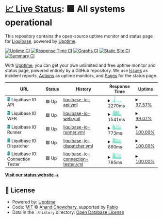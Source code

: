 # [📈 Live Status](https://$LIQUIBASE_IO_CNAME): <!--live status--> **🟩 All systems operational**

This repository contains the open-source uptime monitor and status page for [Liquibase](https://www.liquibase.org), powered by [Upptime](https://github.com/upptime/upptime).

[![Uptime CI](https://github.com/liquibase/liquibase-io-status/workflows/Uptime%20CI/badge.svg)](https://github.com/liquibase/liquibase-io-status/actions?query=workflow%3A%22Uptime+CI%22)
[![Response Time CI](https://github.com/liquibase/liquibase-io-status/workflows/Response%20Time%20CI/badge.svg)](https://github.com/liquibase/liquibase-io-status/actions?query=workflow%3A%22Response+Time+CI%22)
[![Graphs CI](https://github.com/liquibase/liquibase-io-status/workflows/Graphs%20CI/badge.svg)](https://github.com/liquibase/liquibase-io-status/actions?query=workflow%3A%22Graphs+CI%22)
[![Static Site CI](https://github.com/liquibase/liquibase-io-status/workflows/Static%20Site%20CI/badge.svg)](https://github.com/liquibase/liquibase-io-status/actions?query=workflow%3A%22Static+Site+CI%22)
[![Summary CI](https://github.com/liquibase/liquibase-io-status/workflows/Summary%20CI/badge.svg)](https://github.com/liquibase/liquibase-io-status/actions?query=workflow%3A%22Summary+CI%22)

With [Upptime](https://upptime.js.org), you can get your own unlimited and free uptime monitor and status page, powered entirely by a GitHub repository. We use [Issues](https://github.com/liquibase/liquibase-io-status/issues) as incident reports, [Actions](https://github.com/liquibase/liquibase-io-status/actions) as uptime monitors, and [Pages](https://$LIQUIBASE_IO_CNAME) for the status page.

<!--start: status pages-->
<!-- This summary is generated by Upptime (https://github.com/upptime/upptime) -->
<!-- Do not edit this manually, your changes will be overwritten -->
<!-- prettier-ignore -->
| URL | Status | History | Response Time | Uptime |
| --- | ------ | ------- | ------------- | ------ |
| <img alt="" src="https://raw.githubusercontent.com/liquibase/liquibase-io-status/master/static/img/liquibase_fav.svg" height="13"> Liquibase IO API | 🟩 Up | [liquibase-io-api.yml](https://github.com/liquibase/liquibase-io-status/commits/HEAD/history/liquibase-io-api.yml) | <details><summary><img alt="Response time graph" src="./graphs/liquibase-io-api/response-time-week.png" height="20"> 2270ms</summary><br><a href="https://status.liquibase.io/history/liquibase-io-api"><img alt="Response time 2289" src="https://img.shields.io/endpoint?url=https%3A%2F%2Fraw.githubusercontent.com%2Fliquibase%2Fliquibase-io-status%2FHEAD%2Fapi%2Fliquibase-io-api%2Fresponse-time.json"></a><br><a href="https://status.liquibase.io/history/liquibase-io-api"><img alt="24-hour response time 1738" src="https://img.shields.io/endpoint?url=https%3A%2F%2Fraw.githubusercontent.com%2Fliquibase%2Fliquibase-io-status%2FHEAD%2Fapi%2Fliquibase-io-api%2Fresponse-time-day.json"></a><br><a href="https://status.liquibase.io/history/liquibase-io-api"><img alt="7-day response time 2270" src="https://img.shields.io/endpoint?url=https%3A%2F%2Fraw.githubusercontent.com%2Fliquibase%2Fliquibase-io-status%2FHEAD%2Fapi%2Fliquibase-io-api%2Fresponse-time-week.json"></a><br><a href="https://status.liquibase.io/history/liquibase-io-api"><img alt="30-day response time 2289" src="https://img.shields.io/endpoint?url=https%3A%2F%2Fraw.githubusercontent.com%2Fliquibase%2Fliquibase-io-status%2FHEAD%2Fapi%2Fliquibase-io-api%2Fresponse-time-month.json"></a><br><a href="https://status.liquibase.io/history/liquibase-io-api"><img alt="1-year response time 2289" src="https://img.shields.io/endpoint?url=https%3A%2F%2Fraw.githubusercontent.com%2Fliquibase%2Fliquibase-io-status%2FHEAD%2Fapi%2Fliquibase-io-api%2Fresponse-time-year.json"></a></details> | <details><summary><a href="https://status.liquibase.io/history/liquibase-io-api">97.57%</a></summary><a href="https://status.liquibase.io/history/liquibase-io-api"><img alt="All-time uptime 98.55%" src="https://img.shields.io/endpoint?url=https%3A%2F%2Fraw.githubusercontent.com%2Fliquibase%2Fliquibase-io-status%2FHEAD%2Fapi%2Fliquibase-io-api%2Fuptime.json"></a><br><a href="https://status.liquibase.io/history/liquibase-io-api"><img alt="24-hour uptime 98.75%" src="https://img.shields.io/endpoint?url=https%3A%2F%2Fraw.githubusercontent.com%2Fliquibase%2Fliquibase-io-status%2FHEAD%2Fapi%2Fliquibase-io-api%2Fuptime-day.json"></a><br><a href="https://status.liquibase.io/history/liquibase-io-api"><img alt="7-day uptime 97.57%" src="https://img.shields.io/endpoint?url=https%3A%2F%2Fraw.githubusercontent.com%2Fliquibase%2Fliquibase-io-status%2FHEAD%2Fapi%2Fliquibase-io-api%2Fuptime-week.json"></a><br><a href="https://status.liquibase.io/history/liquibase-io-api"><img alt="30-day uptime 98.55%" src="https://img.shields.io/endpoint?url=https%3A%2F%2Fraw.githubusercontent.com%2Fliquibase%2Fliquibase-io-status%2FHEAD%2Fapi%2Fliquibase-io-api%2Fuptime-month.json"></a><br><a href="https://status.liquibase.io/history/liquibase-io-api"><img alt="1-year uptime 98.55%" src="https://img.shields.io/endpoint?url=https%3A%2F%2Fraw.githubusercontent.com%2Fliquibase%2Fliquibase-io-status%2FHEAD%2Fapi%2Fliquibase-io-api%2Fuptime-year.json"></a></details>
| <img alt="" src="https://raw.githubusercontent.com/liquibase/liquibase-io-status/master/static/img/liquibase_fav.svg" height="13"> Liquibase IO WEB | 🟩 Up | [liquibase-io-web.yml](https://github.com/liquibase/liquibase-io-status/commits/HEAD/history/liquibase-io-web.yml) | <details><summary><img alt="Response time graph" src="./graphs/liquibase-io-web/response-time-week.png" height="20"> 1541ms</summary><br><a href="https://status.liquibase.io/history/liquibase-io-web"><img alt="Response time 1618" src="https://img.shields.io/endpoint?url=https%3A%2F%2Fraw.githubusercontent.com%2Fliquibase%2Fliquibase-io-status%2FHEAD%2Fapi%2Fliquibase-io-web%2Fresponse-time.json"></a><br><a href="https://status.liquibase.io/history/liquibase-io-web"><img alt="24-hour response time 1320" src="https://img.shields.io/endpoint?url=https%3A%2F%2Fraw.githubusercontent.com%2Fliquibase%2Fliquibase-io-status%2FHEAD%2Fapi%2Fliquibase-io-web%2Fresponse-time-day.json"></a><br><a href="https://status.liquibase.io/history/liquibase-io-web"><img alt="7-day response time 1541" src="https://img.shields.io/endpoint?url=https%3A%2F%2Fraw.githubusercontent.com%2Fliquibase%2Fliquibase-io-status%2FHEAD%2Fapi%2Fliquibase-io-web%2Fresponse-time-week.json"></a><br><a href="https://status.liquibase.io/history/liquibase-io-web"><img alt="30-day response time 1618" src="https://img.shields.io/endpoint?url=https%3A%2F%2Fraw.githubusercontent.com%2Fliquibase%2Fliquibase-io-status%2FHEAD%2Fapi%2Fliquibase-io-web%2Fresponse-time-month.json"></a><br><a href="https://status.liquibase.io/history/liquibase-io-web"><img alt="1-year response time 1618" src="https://img.shields.io/endpoint?url=https%3A%2F%2Fraw.githubusercontent.com%2Fliquibase%2Fliquibase-io-status%2FHEAD%2Fapi%2Fliquibase-io-web%2Fresponse-time-year.json"></a></details> | <details><summary><a href="https://status.liquibase.io/history/liquibase-io-web">99.07%</a></summary><a href="https://status.liquibase.io/history/liquibase-io-web"><img alt="All-time uptime 99.11%" src="https://img.shields.io/endpoint?url=https%3A%2F%2Fraw.githubusercontent.com%2Fliquibase%2Fliquibase-io-status%2FHEAD%2Fapi%2Fliquibase-io-web%2Fuptime.json"></a><br><a href="https://status.liquibase.io/history/liquibase-io-web"><img alt="24-hour uptime 98.75%" src="https://img.shields.io/endpoint?url=https%3A%2F%2Fraw.githubusercontent.com%2Fliquibase%2Fliquibase-io-status%2FHEAD%2Fapi%2Fliquibase-io-web%2Fuptime-day.json"></a><br><a href="https://status.liquibase.io/history/liquibase-io-web"><img alt="7-day uptime 99.07%" src="https://img.shields.io/endpoint?url=https%3A%2F%2Fraw.githubusercontent.com%2Fliquibase%2Fliquibase-io-status%2FHEAD%2Fapi%2Fliquibase-io-web%2Fuptime-week.json"></a><br><a href="https://status.liquibase.io/history/liquibase-io-web"><img alt="30-day uptime 99.11%" src="https://img.shields.io/endpoint?url=https%3A%2F%2Fraw.githubusercontent.com%2Fliquibase%2Fliquibase-io-status%2FHEAD%2Fapi%2Fliquibase-io-web%2Fuptime-month.json"></a><br><a href="https://status.liquibase.io/history/liquibase-io-web"><img alt="1-year uptime 99.11%" src="https://img.shields.io/endpoint?url=https%3A%2F%2Fraw.githubusercontent.com%2Fliquibase%2Fliquibase-io-status%2FHEAD%2Fapi%2Fliquibase-io-web%2Fuptime-year.json"></a></details>
| <img alt="" src="https://raw.githubusercontent.com/liquibase/liquibase-io-status/master/static/img/liquibase_fav.svg" height="13"> Liquibase IO Runner | 🟩 Up | [liquibase-io-runner.yml](https://github.com/liquibase/liquibase-io-status/commits/HEAD/history/liquibase-io-runner.yml) | <details><summary><img alt="Response time graph" src="./graphs/liquibase-io-runner/response-time-week.png" height="20"> 773ms</summary><br><a href="https://status.liquibase.io/history/liquibase-io-runner"><img alt="Response time 921" src="https://img.shields.io/endpoint?url=https%3A%2F%2Fraw.githubusercontent.com%2Fliquibase%2Fliquibase-io-status%2FHEAD%2Fapi%2Fliquibase-io-runner%2Fresponse-time.json"></a><br><a href="https://status.liquibase.io/history/liquibase-io-runner"><img alt="24-hour response time 641" src="https://img.shields.io/endpoint?url=https%3A%2F%2Fraw.githubusercontent.com%2Fliquibase%2Fliquibase-io-status%2FHEAD%2Fapi%2Fliquibase-io-runner%2Fresponse-time-day.json"></a><br><a href="https://status.liquibase.io/history/liquibase-io-runner"><img alt="7-day response time 773" src="https://img.shields.io/endpoint?url=https%3A%2F%2Fraw.githubusercontent.com%2Fliquibase%2Fliquibase-io-status%2FHEAD%2Fapi%2Fliquibase-io-runner%2Fresponse-time-week.json"></a><br><a href="https://status.liquibase.io/history/liquibase-io-runner"><img alt="30-day response time 921" src="https://img.shields.io/endpoint?url=https%3A%2F%2Fraw.githubusercontent.com%2Fliquibase%2Fliquibase-io-status%2FHEAD%2Fapi%2Fliquibase-io-runner%2Fresponse-time-month.json"></a><br><a href="https://status.liquibase.io/history/liquibase-io-runner"><img alt="1-year response time 921" src="https://img.shields.io/endpoint?url=https%3A%2F%2Fraw.githubusercontent.com%2Fliquibase%2Fliquibase-io-status%2FHEAD%2Fapi%2Fliquibase-io-runner%2Fresponse-time-year.json"></a></details> | <details><summary><a href="https://status.liquibase.io/history/liquibase-io-runner">100.00%</a></summary><a href="https://status.liquibase.io/history/liquibase-io-runner"><img alt="All-time uptime 100.00%" src="https://img.shields.io/endpoint?url=https%3A%2F%2Fraw.githubusercontent.com%2Fliquibase%2Fliquibase-io-status%2FHEAD%2Fapi%2Fliquibase-io-runner%2Fuptime.json"></a><br><a href="https://status.liquibase.io/history/liquibase-io-runner"><img alt="24-hour uptime 100.00%" src="https://img.shields.io/endpoint?url=https%3A%2F%2Fraw.githubusercontent.com%2Fliquibase%2Fliquibase-io-status%2FHEAD%2Fapi%2Fliquibase-io-runner%2Fuptime-day.json"></a><br><a href="https://status.liquibase.io/history/liquibase-io-runner"><img alt="7-day uptime 100.00%" src="https://img.shields.io/endpoint?url=https%3A%2F%2Fraw.githubusercontent.com%2Fliquibase%2Fliquibase-io-status%2FHEAD%2Fapi%2Fliquibase-io-runner%2Fuptime-week.json"></a><br><a href="https://status.liquibase.io/history/liquibase-io-runner"><img alt="30-day uptime 100.00%" src="https://img.shields.io/endpoint?url=https%3A%2F%2Fraw.githubusercontent.com%2Fliquibase%2Fliquibase-io-status%2FHEAD%2Fapi%2Fliquibase-io-runner%2Fuptime-month.json"></a><br><a href="https://status.liquibase.io/history/liquibase-io-runner"><img alt="1-year uptime 100.00%" src="https://img.shields.io/endpoint?url=https%3A%2F%2Fraw.githubusercontent.com%2Fliquibase%2Fliquibase-io-status%2FHEAD%2Fapi%2Fliquibase-io-runner%2Fuptime-year.json"></a></details>
| <img alt="" src="https://raw.githubusercontent.com/liquibase/liquibase-io-status/master/static/img/liquibase_fav.svg" height="13"> Liquibase IO Dispatcher | 🟩 Up | [liquibase-io-dispatcher.yml](https://github.com/liquibase/liquibase-io-status/commits/HEAD/history/liquibase-io-dispatcher.yml) | <details><summary><img alt="Response time graph" src="./graphs/liquibase-io-dispatcher/response-time-week.png" height="20"> 890ms</summary><br><a href="https://status.liquibase.io/history/liquibase-io-dispatcher"><img alt="Response time 987" src="https://img.shields.io/endpoint?url=https%3A%2F%2Fraw.githubusercontent.com%2Fliquibase%2Fliquibase-io-status%2FHEAD%2Fapi%2Fliquibase-io-dispatcher%2Fresponse-time.json"></a><br><a href="https://status.liquibase.io/history/liquibase-io-dispatcher"><img alt="24-hour response time 761" src="https://img.shields.io/endpoint?url=https%3A%2F%2Fraw.githubusercontent.com%2Fliquibase%2Fliquibase-io-status%2FHEAD%2Fapi%2Fliquibase-io-dispatcher%2Fresponse-time-day.json"></a><br><a href="https://status.liquibase.io/history/liquibase-io-dispatcher"><img alt="7-day response time 890" src="https://img.shields.io/endpoint?url=https%3A%2F%2Fraw.githubusercontent.com%2Fliquibase%2Fliquibase-io-status%2FHEAD%2Fapi%2Fliquibase-io-dispatcher%2Fresponse-time-week.json"></a><br><a href="https://status.liquibase.io/history/liquibase-io-dispatcher"><img alt="30-day response time 987" src="https://img.shields.io/endpoint?url=https%3A%2F%2Fraw.githubusercontent.com%2Fliquibase%2Fliquibase-io-status%2FHEAD%2Fapi%2Fliquibase-io-dispatcher%2Fresponse-time-month.json"></a><br><a href="https://status.liquibase.io/history/liquibase-io-dispatcher"><img alt="1-year response time 987" src="https://img.shields.io/endpoint?url=https%3A%2F%2Fraw.githubusercontent.com%2Fliquibase%2Fliquibase-io-status%2FHEAD%2Fapi%2Fliquibase-io-dispatcher%2Fresponse-time-year.json"></a></details> | <details><summary><a href="https://status.liquibase.io/history/liquibase-io-dispatcher">100.00%</a></summary><a href="https://status.liquibase.io/history/liquibase-io-dispatcher"><img alt="All-time uptime 100.00%" src="https://img.shields.io/endpoint?url=https%3A%2F%2Fraw.githubusercontent.com%2Fliquibase%2Fliquibase-io-status%2FHEAD%2Fapi%2Fliquibase-io-dispatcher%2Fuptime.json"></a><br><a href="https://status.liquibase.io/history/liquibase-io-dispatcher"><img alt="24-hour uptime 100.00%" src="https://img.shields.io/endpoint?url=https%3A%2F%2Fraw.githubusercontent.com%2Fliquibase%2Fliquibase-io-status%2FHEAD%2Fapi%2Fliquibase-io-dispatcher%2Fuptime-day.json"></a><br><a href="https://status.liquibase.io/history/liquibase-io-dispatcher"><img alt="7-day uptime 100.00%" src="https://img.shields.io/endpoint?url=https%3A%2F%2Fraw.githubusercontent.com%2Fliquibase%2Fliquibase-io-status%2FHEAD%2Fapi%2Fliquibase-io-dispatcher%2Fuptime-week.json"></a><br><a href="https://status.liquibase.io/history/liquibase-io-dispatcher"><img alt="30-day uptime 100.00%" src="https://img.shields.io/endpoint?url=https%3A%2F%2Fraw.githubusercontent.com%2Fliquibase%2Fliquibase-io-status%2FHEAD%2Fapi%2Fliquibase-io-dispatcher%2Fuptime-month.json"></a><br><a href="https://status.liquibase.io/history/liquibase-io-dispatcher"><img alt="1-year uptime 100.00%" src="https://img.shields.io/endpoint?url=https%3A%2F%2Fraw.githubusercontent.com%2Fliquibase%2Fliquibase-io-status%2FHEAD%2Fapi%2Fliquibase-io-dispatcher%2Fuptime-year.json"></a></details>
| <img alt="" src="https://raw.githubusercontent.com/liquibase/liquibase-io-status/master/static/img/liquibase_fav.svg" height="13"> Liquibase IO Connection Tester | 🟩 Up | [liquibase-io-connection-tester.yml](https://github.com/liquibase/liquibase-io-status/commits/HEAD/history/liquibase-io-connection-tester.yml) | <details><summary><img alt="Response time graph" src="./graphs/liquibase-io-connection-tester/response-time-week.png" height="20"> 785ms</summary><br><a href="https://status.liquibase.io/history/liquibase-io-connection-tester"><img alt="Response time 870" src="https://img.shields.io/endpoint?url=https%3A%2F%2Fraw.githubusercontent.com%2Fliquibase%2Fliquibase-io-status%2FHEAD%2Fapi%2Fliquibase-io-connection-tester%2Fresponse-time.json"></a><br><a href="https://status.liquibase.io/history/liquibase-io-connection-tester"><img alt="24-hour response time 673" src="https://img.shields.io/endpoint?url=https%3A%2F%2Fraw.githubusercontent.com%2Fliquibase%2Fliquibase-io-status%2FHEAD%2Fapi%2Fliquibase-io-connection-tester%2Fresponse-time-day.json"></a><br><a href="https://status.liquibase.io/history/liquibase-io-connection-tester"><img alt="7-day response time 785" src="https://img.shields.io/endpoint?url=https%3A%2F%2Fraw.githubusercontent.com%2Fliquibase%2Fliquibase-io-status%2FHEAD%2Fapi%2Fliquibase-io-connection-tester%2Fresponse-time-week.json"></a><br><a href="https://status.liquibase.io/history/liquibase-io-connection-tester"><img alt="30-day response time 870" src="https://img.shields.io/endpoint?url=https%3A%2F%2Fraw.githubusercontent.com%2Fliquibase%2Fliquibase-io-status%2FHEAD%2Fapi%2Fliquibase-io-connection-tester%2Fresponse-time-month.json"></a><br><a href="https://status.liquibase.io/history/liquibase-io-connection-tester"><img alt="1-year response time 870" src="https://img.shields.io/endpoint?url=https%3A%2F%2Fraw.githubusercontent.com%2Fliquibase%2Fliquibase-io-status%2FHEAD%2Fapi%2Fliquibase-io-connection-tester%2Fresponse-time-year.json"></a></details> | <details><summary><a href="https://status.liquibase.io/history/liquibase-io-connection-tester">100.00%</a></summary><a href="https://status.liquibase.io/history/liquibase-io-connection-tester"><img alt="All-time uptime 100.00%" src="https://img.shields.io/endpoint?url=https%3A%2F%2Fraw.githubusercontent.com%2Fliquibase%2Fliquibase-io-status%2FHEAD%2Fapi%2Fliquibase-io-connection-tester%2Fuptime.json"></a><br><a href="https://status.liquibase.io/history/liquibase-io-connection-tester"><img alt="24-hour uptime 100.00%" src="https://img.shields.io/endpoint?url=https%3A%2F%2Fraw.githubusercontent.com%2Fliquibase%2Fliquibase-io-status%2FHEAD%2Fapi%2Fliquibase-io-connection-tester%2Fuptime-day.json"></a><br><a href="https://status.liquibase.io/history/liquibase-io-connection-tester"><img alt="7-day uptime 100.00%" src="https://img.shields.io/endpoint?url=https%3A%2F%2Fraw.githubusercontent.com%2Fliquibase%2Fliquibase-io-status%2FHEAD%2Fapi%2Fliquibase-io-connection-tester%2Fuptime-week.json"></a><br><a href="https://status.liquibase.io/history/liquibase-io-connection-tester"><img alt="30-day uptime 100.00%" src="https://img.shields.io/endpoint?url=https%3A%2F%2Fraw.githubusercontent.com%2Fliquibase%2Fliquibase-io-status%2FHEAD%2Fapi%2Fliquibase-io-connection-tester%2Fuptime-month.json"></a><br><a href="https://status.liquibase.io/history/liquibase-io-connection-tester"><img alt="1-year uptime 100.00%" src="https://img.shields.io/endpoint?url=https%3A%2F%2Fraw.githubusercontent.com%2Fliquibase%2Fliquibase-io-status%2FHEAD%2Fapi%2Fliquibase-io-connection-tester%2Fuptime-year.json"></a></details>

<!--end: status pages-->

[**Visit our status website →**](https://$LIQUIBASE_IO_CNAME)

## 📄 License

- Powered by: [Upptime](https://github.com/upptime/upptime)
- Code: [MIT](./LICENSE) © [Anand Chowdhary](https://anandchowdhary.com), supported by [Pabio](https://pabio.com)
- Data in the `./history` directory: [Open Database License](https://opendatacommons.org/licenses/odbl/1-0/)
